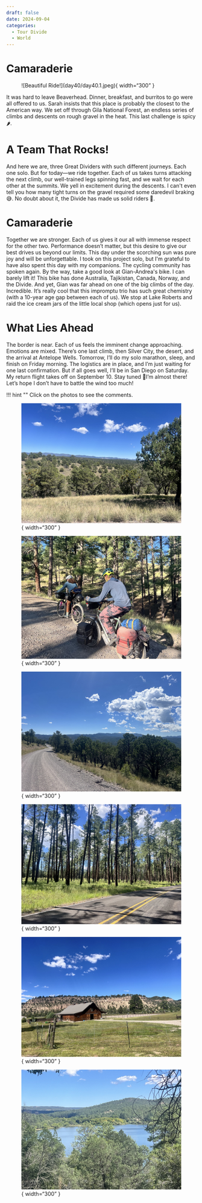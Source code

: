 ```yaml
---
draft: false 
date: 2024-09-04
categories:
  - Tour Divide
  - World
---
```


# Camaraderie

<figure markdown>
![Beautiful Ride!](day40/day40.1.jpeg){ width=“300” }
</figure>

It was hard to leave Beaverhead. Dinner, breakfast, and burritos to go were all offered to us. Sarah insists that this place is probably the closest to the American way. We set off through Gila National Forest, an endless series of climbs and descents on rough gravel in the heat. This last challenge is spicy 🌶️.

<!-- more -->

# A Team That Rocks!

And here we are, three Great Dividers with such different journeys. Each one solo. But for today—we ride together. Each of us takes turns attacking the next climb, our well-trained legs spinning fast, and we wait for each other at the summits. We yell in excitement during the descents. I can't even tell you how many tight turns on the gravel required some daredevil braking 😅. No doubt about it, the Divide has made us solid riders 💪.

# Camaraderie

Together we are stronger. Each of us gives it our all with immense respect for the other two. Performance doesn’t matter, but this desire to give our best drives us beyond our limits. This day under the scorching sun was pure joy and will be unforgettable. I took on this project solo, but I'm grateful to have also spent this day with my companions. The cycling community has spoken again. By the way, take a good look at Gian-Andrea's bike. I can barely lift it! This bike has done Australia, Tajikistan, Canada, Norway, and the Divide. And yet, Gian was far ahead on one of the big climbs of the day. Incredible. It’s really cool that this impromptu trio has such great chemistry (with a 10-year age gap between each of us). We stop at Lake Roberts and raid the ice cream jars of the little local shop (which opens just for us).

# What Lies Ahead

The border is near. Each of us feels the imminent change approaching. Emotions are mixed. There’s one last climb, then Silver City, the desert, and the arrival at Antelope Wells. Tomorrow, I’ll do my solo marathon, sleep, and finish on Friday morning. The logistics are in place, and I’m just waiting for one last confirmation. But if all goes well, I’ll be in San Diego on Saturday. My return flight takes off on September 10. Stay tuned 🤞I’m almost there! Let’s hope I don’t have to battle the wind too much!

!!! hint ""
    Click on the photos to see the comments.

<figure markdown>

![Gila National Forest, lots of switchbacks, climbs, and descents](day40/day40.2.jpeg){ width=“300” }

![The trio in action, check out those bags!](day40/day40.3.jpeg){ width=“300” }

![Don’t be fooled, this gravel is tricky](day40/day40.4.jpeg){ width=“300” }

![Final stretch to reach the ice cream jars—pushing the pedals](day40/day40.5.jpeg){ width=“300” }

![The first houses are starting to appear](day40/day40.6.jpeg){ width=“300” }

![Lake Roberts and its dam](day40/day40.7.jpeg){ width=“300” }

</figure>
